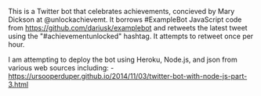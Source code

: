 This is a Twitter bot that celebrates achievements, concieved by Mary Dickson at @unlockachievemt. It borrows #ExampleBot JavaScript code from https://github.com/dariusk/examplebot and retweets the latest tweet using the "#achievementunlocked" hashtag. It attempts to retweet once per hour.

I am attempting to deploy the bot using Heroku, Node.js, and json from various web sources including:
-https://ursooperduper.github.io/2014/11/03/twitter-bot-with-node-js-part-3.html


